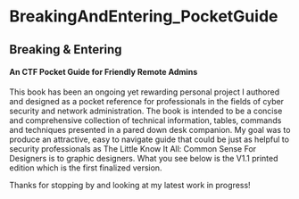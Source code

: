 # BreakingAndEntering_PocketGuide
<h2>Breaking & Entering</h2>
<h4>An CTF Pocket Guide for Friendly Remote Admins</h4>

This book has been an ongoing yet rewarding personal project I authored and designed as a pocket reference for professionals in the fields of cyber security and network administration. The book is intended to be a concise and comprehensive collection of technical information, tables, commands and techniques presented in a pared down desk companion. My goal was to produce an attractive, easy to navigate guide that could be just as helpful to security professionals as The Little Know It All: Common Sense For Designers is to graphic designers. What you see below is the V1.1 printed edition which is the first finalized version.

Thanks for stopping by and looking at my latest work in progress! 
